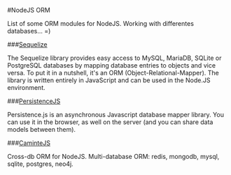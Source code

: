 #NodeJS ORM

List of some ORM modules for NodeJS. Working with differentes databases... =)

###[Sequelize](http://sequelizejs.com/)

The Sequelize library provides easy access to MySQL, MariaDB, SQLite or PostgreSQL databases by mapping database entries to objects and vice versa. To put it in a nutshell, it's an ORM (Object-Relational-Mapper). The library is written entirely in JavaScript and can be used in the Node.JS environment.

###[PersistenceJS](https://github.com/coresmart/persistencejs)

Persistence.js is an asynchronous Javascript database mapper library. You can use it in the browser, as well on the server (and you can share data models between them).

###[CaminteJS](http://www.camintejs.com/)

Cross-db ORM for NodeJS. Multi-database ORM: redis, mongodb, mysql, sqlite, postgres, neo4j.
